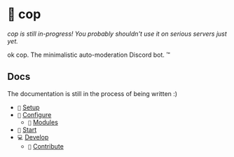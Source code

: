 # 👮 cop

_cop is still in-progress! You probably shouldn't use it on serious servers just yet._

ok cop. The minimalistic auto-moderation Discord bot. :tm:

## Docs

The documentation is still in the process of being written :)

-   `🔨` [Setup][docs/setup]
-   `🔧` [Configure][docs/configure]
    -   `🧩` [Modules][docs/modules]
-   `🏁` [Start][docs/start]
-   `💻` [Develop][docs/develop]
    -   `🤝` [Contribute][docs/contribute]

<!-- references -->

[docs/setup]: https://github.com/cAttte/cop/blob/master/docs/setup.md
[docs/configure]: https://github.com/cAttte/cop/blob/master/docs/configure.md
[docs/modules]: https://github.com/cAttte/cop/blob/master/docs/modules.md
[docs/start]: https://github.com/cAttte/cop/blob/master/docs/start.md
[docs/develop]: https://github.com/cAttte/cop/blob/master/docs/develop.md
[docs/contribute]: https://github.com/cAttte/cop/blob/master/docs/contribute.md
